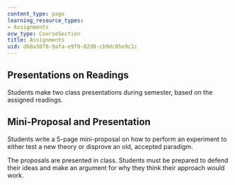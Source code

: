 ```yaml
---
content_type: page
learning_resource_types:
- Assignments
ocw_type: CourseSection
title: Assignments
uid: d68a3078-9afa-e9f0-82d8-cb9dc05e9c1c
---
```


Presentations on Readings
-------------------------

Students make two class presentations during semester, based on the assigned readings.

Mini-Proposal and Presentation
------------------------------

Students write a 5-page mini-proposal on how to perform an experiment to either test a new theory or disprove an old, accepted paradigm.

The proposals are presented in class. Students must be prepared to defend their ideas and make an argument for why they think their approach would work.